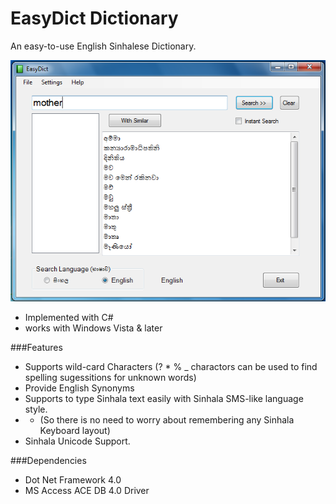 # EasyDict Dictionary
An easy-to-use English Sinhalese Dictionary.


<img src="https://raw.githubusercontent.com/thadika/EasyDict/master/images/mother.png">

- Implemented with C#
- works with Windows Vista & later

###Features

- Supports wild-card Characters (? * % _ charactors can be used to find spelling sugessitions for unknown words)
- Provide English Synonyms
- Supports to type Sinhala text easily with Sinhala SMS-like language style. 
- - (So there is no need to worry about remembering any Sinhala Keyboard layout)
- Sinhala Unicode Support.

###Dependencies
- Dot Net Framework 4.0
- MS Access ACE DB 4.0 Driver 
